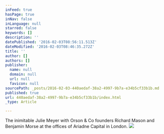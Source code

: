 ```yaml
---
inFeed: true
hasPage: true
inNav: false
inLanguage: null
starred: false
keywords: []
description: ''
datePublished: '2016-02-03T08:56:11.513Z'
dateModified: '2016-02-03T08:46:35.272Z'
title: ''
author: []
authors: []
publisher:
  name: null
  domain: null
  url: null
  favicon: null
sourcePath: _posts/2016-02-03-440aedaf-38a2-4997-9b7a-e34b5cf33b1b.md
published: true
url: 440aedaf-38a2-4997-9b7a-e34b5cf33b1b/index.html
_type: Article

---
```

The inimitable Julie Meyer with Orson & Co founders Richard Mason and Benjamin Morse at the offices of Ariadne Capital in London.
![](https://the-grid-user-content.s3-us-west-2.amazonaws.com/ef547b96-6a8a-4838-be6c-97f1e28ca33a.JPG)